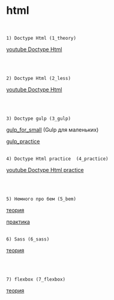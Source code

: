 # html


<br/>

```
1) Doctype Html (1_theory)
```
[youtube Doctype Html](https://www.youtube.com/watch?v=KOYSwrhANbY&list=PLir4Ol-qj7tXrfexvXgtmGFi9SOIMqa6y&index=1&ab_channel=DoctypeHtml)

<br/><br/>

```
2) Doctype Html (2_less)
```
[youtube Doctype Html](https://www.youtube.com/watch?v=6sq1_EgEsDI&list=PLir4Ol-qj7tVOn87gK_oMY52NOgwdNb9r&ab_channel=DoctypeHtml)

<br/><br/>

```
3) Doctype gulp (3_gulp)
```
[gulp_for_small](https://www.youtube.com/watch?v=vW51JUVT66w&ab_channel=WebDesignMaster)
(Gulp для маленьких)

[gulp_practice](https://www.youtube.com/watch?v=suVfAi04mN4&list=PLir4Ol-qj7tW_Zg6fxSUPM840R7OeWldh&ab_channel=DoctypeHtml)
<br/><br/>

```
4) Doctype Html practice  (4_practice)
```

[youtube Doctype Html practice](https://www.youtube.com/watch?v=ZTadiHsaQXY&list=PLir4Ol-qj7tVjQGPZh8LhJ87HUprfVeWU&ab_channel=DoctypeHtml)

<br/><br/>

```
5) Немного про бем (5_bem)
```

[теория](https://www.youtube.com/watch?v=Jrjwewef_Ws&t=160s&ab_channel=%D0%9E%D1%820%D0%B4%D0%BE1)

[практика](https://www.youtube.com/watch?v=q1tdG7EIGa8&ab_channel=WebForMySelf)
<br/><br/>

```
6) Sass (6_sass)
```

[теория](https://www.youtube.com/watch?v=TOlqVNC86XI&list=PL0lO_mIqDDFVv3vF9BG1j1RwfGcQEoxs2&index=3&ab_channel=%D0%93%D0%BE%D1%88%D0%B0%D0%94%D1%83%D0%B4%D0%B0%D1%80%D1%8C)

<br/><br/>

```
7) flexbox (7_flexbox)
```

[теория](https://www.youtube.com/watch?v=EO8hH_2OwCU&list=PLM6XATa8CAG4F9nAIYNS5oAiPotxwLFIr&index=18&ab_channel=%D0%A4%D1%80%D0%B8%D0%BB%D0%B0%D0%BD%D1%81%D0%B5%D1%80%D0%BF%D0%BE%D0%B6%D0%B8%D0%B7%D0%BD%D0%B8-IT%D0%B8%D1%84%D1%80%D0%B8%D0%BB%D0%B0%D0%BD%D1%81)

<br/><br/>


